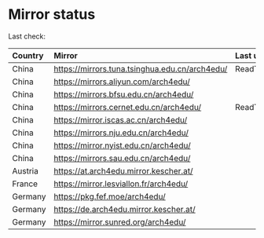 <script src="./time.js"></script>
# Mirror status
Last check: <script type="text/javascript">localize(1706764666.3665502);</script>

|Country|Mirror|Last update|
|:------|:-----|:----------|
|China|https://mirrors.tuna.tsinghua.edu.cn/arch4edu/|ReadTimeout|
|China|https://mirrors.aliyun.com/arch4edu/|<script type="text/javascript">localize(1706725561);</script>|
|China|https://mirrors.bfsu.edu.cn/arch4edu/|<script type="text/javascript">localize(1706725561);</script>|
|China|https://mirrors.cernet.edu.cn/arch4edu/|ReadTimeout|
|China|https://mirror.iscas.ac.cn/arch4edu/|<script type="text/javascript">localize(1706725561);</script>|
|China|https://mirrors.nju.edu.cn/arch4edu/|<script type="text/javascript">localize(1706725561);</script>|
|China|https://mirror.nyist.edu.cn/arch4edu/|<script type="text/javascript">localize(1706725561);</script>|
|China|https://mirrors.sau.edu.cn/arch4edu/|<script type="text/javascript">localize(1706725561);</script>|
|Austria|https://at.arch4edu.mirror.kescher.at/|<script type="text/javascript">localize(1706725561);</script>|
|France|https://mirror.lesviallon.fr/arch4edu/|<script type="text/javascript">localize(1706725561);</script>|
|Germany|https://pkg.fef.moe/arch4edu/|<script type="text/javascript">localize(1706725561);</script>|
|Germany|https://de.arch4edu.mirror.kescher.at/|<script type="text/javascript">localize(1706725561);</script>|
|Germany|https://mirror.sunred.org/arch4edu/|<script type="text/javascript">localize(1706725561);</script>|

<script src="./tablefilter/tablefilter.js"></script>
<script src="./table.js"></script>